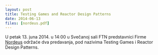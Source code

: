```yaml
---
layout: post
title: Testing Games and Reactor Design Patterns
date: 2014-06-13
files: [nordeus.pdf]
---
```


U petak 13. juna 2014. u 14:00 u Svečanoj sali FTN predstavnici Firme [Nordeus](http://www.nordeus.com/) održaće dva predavanja, pod nazivima Testing Games i Reactor Design Patterns. 
